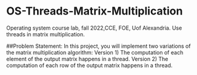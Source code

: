 # OS-Threads-Matrix-Multiplication
Operating system course lab, fall 2022,CCE, FOE, Uof Alexandria.
Use threads in matrix multiplication.

##Problem Statement:
In this project, you will implement two variations of the matrix multiplication algorithm:
Version 1) The computation of each element of the output matrix happens in a thread.
Version 2) The computation of each row of the output matrix happens in a thread.
